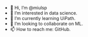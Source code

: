 - 👋 Hi, I’m @miulsp
- 👀 I’m interested in data science.
- 🌱 I’m currently learning UiPath.
- 💞️ I’m looking to collaborate on ML.
- 📫 How to reach me: GitHub.

<!---
miulsp/miulsp is a ✨ special ✨ repository because its `README.md` (this file) appears on your GitHub profile.
You can click the Preview link to take a look at your changes.
--->
